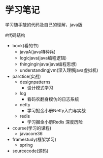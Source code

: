 # 学习笔记
学习随手敲的代码及自己的理解，java版
    
#代码结构
* book(看的书)
    * javaA(java特种兵)
    * logicjava(java编程逻辑)
    * thinginginjava(java编程思想)
    * understandingjvm(深入理解java虚拟机)
* parctice(实战)
    * designpatterns
        * 设计模式学习
    * log
        * 看码农翻身模仿的日志系统
    * netty
        * 学习掘金小册Netty入门与实战
    * redis
        * 学习掘金小册Redis 深度历险 
* course(学习的课程)
    * javacore36
* framestudy(框架学习)
    * spring
* sourcecode(源码)

